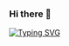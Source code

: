 ### Hi there 👋
[![Typing SVG](https://readme-typing-svg.herokuapp.com?duration=3000&lines=Hi+There%2C+I+am+Shashwat+Pragya;2%2B+Years+of+development+experience)](https://git.io/typing-svg)

<!--
**shashwat183/shashwat183** is a ✨ _special_ ✨ repository because its `README.md` (this file) appears on your GitHub profile.

Here are some ideas to get you started:

- 🔭 I’m currently working on ...
- 🌱 I’m currently learning ...
- 👯 I’m looking to collaborate on ...
- 🤔 I’m looking for help with ...
- 💬 Ask me about ...
- 📫 How to reach me: ...
- 😄 Pronouns: ...
- ⚡ Fun fact: ...
-->
